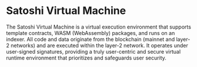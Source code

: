 Satoshi Virtual Machine
====

The Satoshi Virtual Machine is a virtual execution environment that supports template contracts, WASM (WebAssembly) packages, and runs on an indexer. All code and data originate from the blockchain (mainnet and layer-2 networks) and are executed within the layer-2 network. It operates under user-signed signatures, providing a truly user-centric and secure virtual runtime environment that prioritizes and safeguards user security.